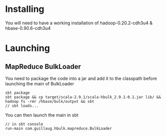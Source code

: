 # Installing

You will need to have a working installation of hadoop-0.20.2-cdh3u4 & hbase-0.90.6-cdh3u4

# Launching 

## MapReduce BulkLoader 

You need to package the code into a jar and add it to the classpath before launching the main of BulkLoader

```
sbt package
sbt package && cp target/scala-2.9.1/scala-hbulk_2.9.1-0.1.jar lib/ && hadoop fs -rmr /hbase/bulk/output && sbt
// sbt loads...
```

You can then launch the main in sbt
```
// in sbt console
run-main com.guillaug.hbulk.mapreduce.BulkLoader
```
